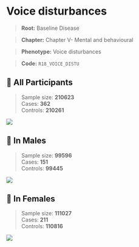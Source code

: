 # Voice disturbances

> **Root:** Baseline Disease  

> **Chapter:** Chapter V- Mental and behavioural  

> **Phenotype:** Voice disturbances  

> **Code:** `R18_VOICE_DISTU`

## 🧪 All Participants  
> Sample size: **210623**  
> Cases: **362**  
> Controls: **210261**
<img src="/Disease/Figures/ALL/Baseline/R18_VOICE_DISTU.png"/>
<CsvTable src="/public/Disease/Data/ALL/Baseline/LG_R18_VOICE_DISTU.csv" label="🔍 View full results" />

## 👨 In Males  
> Sample size: **99596**  
> Cases: **151**  
> Controls: **99445**
<img src="/Disease/Figures/Male/Baseline/R18_VOICE_DISTU.png"/>
<CsvTable src="/public/Disease/Data/Male/Baseline/LG_R18_VOICE_DISTU.csv" label="🔍 View full results" />

## 👩 In Females  
> Sample size: **111027**  
> Cases: **211**  
> Controls: **110816**
<img src="/Disease/Figures/Female/Baseline/R18_VOICE_DISTU.png"/>
<CsvTable src="/public/Disease/Data/Female/Baseline/LG_R18_VOICE_DISTU.csv" label="🔍 View full results" />

